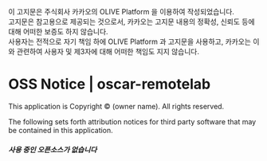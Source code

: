 이 고지문은 주식회사 카카오의 OLIVE Platform 을 이용하여 작성되었습니다.<br>고지문은 참고용으로 제공되는 것으로서, 카카오는 고지문 내용의 정확성, 신뢰도 등에 대해 어떠한 보증도 하지 않습니다.<br>사용자는 전적으로 자기 책임 하에 OLIVE Platform 과 고지문을 사용하고, 카카오는 이와 관련하여 사용자 및 제3자에 대해 어떠한 책임도 지지 않습니다.<br>

# OSS Notice | oscar-remotelab #

This application is Copyright © (owner name). All rights reserved.

The following sets forth attribution notices for third party software that may be contained in this application.

##### 사용 중인 오픈소스가 없습니다 #####
